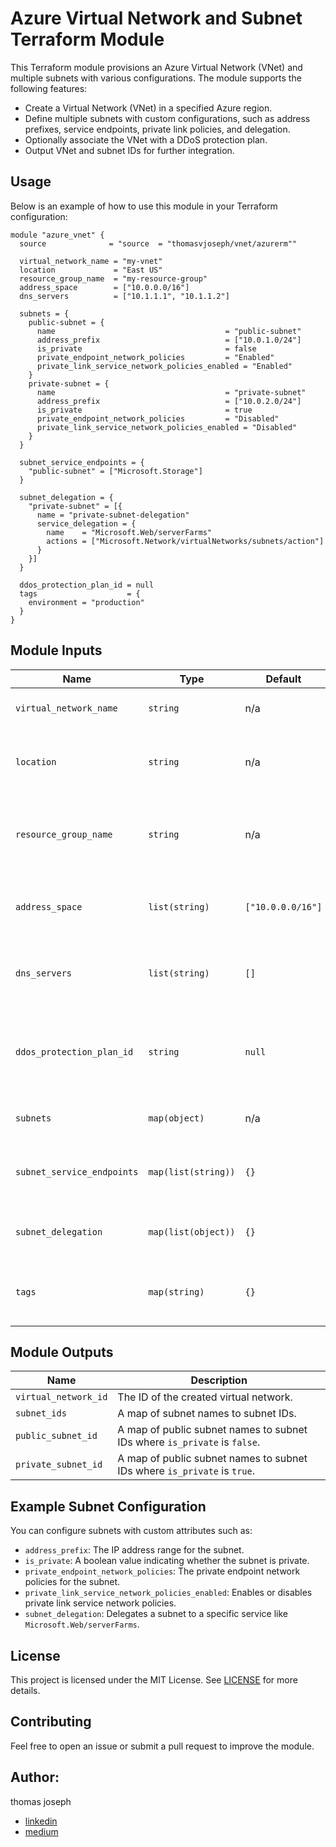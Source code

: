 # Azure Virtual Network and Subnet Terraform Module

This Terraform module provisions an Azure Virtual Network (VNet) and multiple subnets with various configurations. The module supports the following features:

- Create a Virtual Network (VNet) in a specified Azure region.
- Define multiple subnets with custom configurations, such as address prefixes, service endpoints, private link policies, and delegation.
- Optionally associate the VNet with a DDoS protection plan.
- Output VNet and subnet IDs for further integration.

## Usage

Below is an example of how to use this module in your Terraform configuration:

```hcl
module "azure_vnet" {
  source              = "source  = "thomasvjoseph/vnet/azurerm""

  virtual_network_name = "my-vnet"
  location             = "East US"
  resource_group_name  = "my-resource-group"
  address_space        = ["10.0.0.0/16"]
  dns_servers          = ["10.1.1.1", "10.1.1.2"]

  subnets = {
    public-subnet = {
      name                                      = "public-subnet"
      address_prefix                            = ["10.0.1.0/24"]
      is_private                                = false
      private_endpoint_network_policies         = "Enabled"
      private_link_service_network_policies_enabled = "Enabled"
    }
    private-subnet = {
      name                                      = "private-subnet"
      address_prefix                            = ["10.0.2.0/24"]
      is_private                                = true
      private_endpoint_network_policies         = "Disabled"
      private_link_service_network_policies_enabled = "Disabled"
    }
  }

  subnet_service_endpoints = {
    "public-subnet" = ["Microsoft.Storage"]
  }

  subnet_delegation = {
    "private-subnet" = [{
      name = "private-subnet-delegation"
      service_delegation = {
        name    = "Microsoft.Web/serverFarms"
        actions = ["Microsoft.Network/virtualNetworks/subnets/action"]
      }
    }]
  }

  ddos_protection_plan_id = null
  tags                    = {
    environment = "production"
  }
}
```

## Module Inputs

| Name                             | Type                           | Default                | Description |
|----------------------------------|--------------------------------|------------------------|-------------|
| `virtual_network_name`           | `string`                       | n/a                    | The name of the virtual network. |
| `location`                       | `string`                       | n/a                    | The Azure region where the resources will be created. |
| `resource_group_name`            | `string`                       | n/a                    | The name of the resource group in which to create the virtual network. |
| `address_space`                  | `list(string)`                 | `["10.0.0.0/16"]`       | The address space that is used by the virtual network. |
| `dns_servers`                    | `list(string)`                 | `[]`                   | A list of DNS servers to be used with the virtual network. |
| `ddos_protection_plan_id`        | `string`                       | `null`                 | The ID of the DDoS Protection Plan to associate with the virtual network. |
| `subnets`                        | `map(object)`                  | n/a                    | A map of subnet configurations. |
| `subnet_service_endpoints`       | `map(list(string))`            | `{}`                   | A map of service endpoints to associate with each subnet. |
| `subnet_delegation`              | `map(list(object))`            | `{}`                   | A map of subnet delegation configurations. |
| `tags`                           | `map(string)`                  | `{}`                   | A map of tags to assign to the virtual network resource. |

## Module Outputs

| Name                   | Description |
|------------------------|-------------|
| `virtual_network_id`   | The ID of the created virtual network. |
| `subnet_ids`           | A map of subnet names to subnet IDs. |
| `public_subnet_id`     | A map of public subnet names to subnet IDs where `is_private` is `false`. |
| `private_subnet_id`    | A map of public subnet names to subnet IDs where `is_private` is `true`. |

## Example Subnet Configuration

You can configure subnets with custom attributes such as:

- `address_prefix`: The IP address range for the subnet.
- `is_private`: A boolean value indicating whether the subnet is private.
- `private_endpoint_network_policies`: The private endpoint network policies for the subnet.
- `private_link_service_network_policies_enabled`: Enables or disables private link service network policies.
- `subnet_delegation`: Delegates a subnet to a specific service like `Microsoft.Web/serverFarms`.

## License

This project is licensed under the MIT License. See [LICENSE](LICENSE) for more details.

## Contributing

Feel free to open an issue or submit a pull request to improve the module.

## Author:  
thomas joseph
- [linkedin](https://www.linkedin.com/in/thomas-joseph-88792b132/)
- [medium](https://medium.com/@thomasvjoseph)